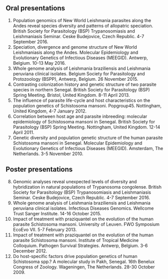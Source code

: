 ## Oral presentations											
1.	Population genomics of New World Leishmania parasites along the Andes reveal species diversity and patterns of allopatric speciation. British Society for Parasitology (BSP) Trypanosomiasis and Leishmaniasis Seminar. Ceske Budejovice, Czech Republic. 4-7 September 2016.
2.	Speciation, divergence and genome structure of New World Leishmaniasis along the Andes. Molecular Epidemiology and Evolutionary Genetics of Infectious Diseases (MEEGID). Antwerp, Belgium. 10-13 May 2016. 
3.	Whole genome analysis of Leishmania braziliensis and Leishmania peruviana clinical isolates. Belgium Society for Parasitology and Protozoology (BSPP), Antwerp, Belgium. 26 November 2015.
4.	Contrasting colonization history and genetic structure of two parasite species in northern Senegal. British Society for Parasitology (BSP) Spring Meeting. Bristol, United Kingdom. 8-11 April 2013.
5.	The influence of parasite life-cycle and host characteristics on the population genetics of Schistosoma mansoni. Popgroup45. Nottingham, United Kingdom, 4-7 January 2012.
6.	Correlation between host age and parasite inbreeding: molecular epidemiology of Schistosoma mansoni in Senegal. British Society for Parasitology (BSP) Spring Meeting. Nottingham, United Kingdom. 12-14 April 2011. 
7.	Genetic diversity and population genetic structure of the human parasite Schistosoma mansoni in Senegal. Molecular Epidemiology and Evolutionary Genetics of Infectious Diseases (MEEGID). Amsterdam, The Netherlands. 3-5 November 2010. 


## Poster presentations											
8.	Genomic analyses reveal unexpected levels of diversity and hybridization in natural populations of Trypanosoma congolense. British Society for Parasitology (BSP) Trypanosomiasis and Leishmaniasis Seminar. Ceske Budejovice, Czech Republic. 4-7 September 2016.
9.	Whole genome analysis of Leishmania braziliensis and Leishmania peruviana clinical isolates. Infectious Diseases Genomics. Wellcome Trust Sanger Institute. 14-16 October 2015.
10.	Impact of treatment with praziquantel on the evolution of the human parasite Schistosoma mansoni. University of Leuven. FWO Symposium EcoEvo VII. 5-7 February 2013.
11.	Impact of treatment with praziquantel on the evolution of the human parasite Schistosoma mansoni. Institute of Tropical Medicine Colloquium. Pathogen Survival Strategies. Antwerp, Belgium. 3-6 December 2012.
12.	Do host-specific factors drive population genetics of human Schistosoma spp.? A molecular study in Pakh, Senegal. 16th Benelux Congress of Zoology. Wageningen, The Netherlands. 28-30 October 2009.
